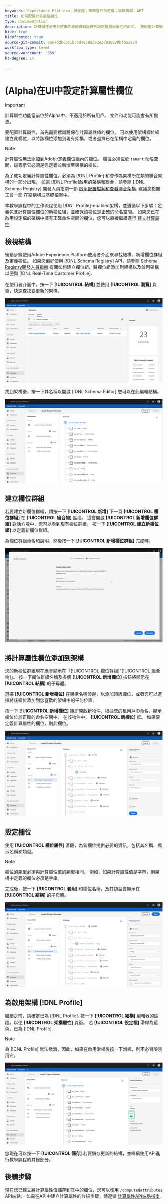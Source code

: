 ```yaml
---
keywords: Experience Platform；設定檔；即時客戶設定檔；疑難排解；API
title: 如何配置計算屬性欄位
type: Documentation
description: 計算屬性是用於將事件層級資料匯總到設定檔層級屬性的函式。 要配置計算屬性，首先需要標識將保存計算屬性值的欄位。 可以使用架構欄位組建立此欄位，以將該欄位添加到現有架構，或者選擇已在架構中定義的欄位。
hide: true
hidefromtoc: true
source-git-commit: 5ae7ddbcbc1bc4d7e585ca3e3d030630bfb53724
workflow-type: tm+mt
source-wordcount: '859'
ht-degree: 1%

---
```



# (Alpha)在UI中設定計算屬性欄位

>[!IMPORTANT]
>
>計算屬性功能當前位於Alpha中，不適用於所有用戶。 文件和功能可能會有所變更。

要配置計算屬性，首先需要標識將保存計算屬性值的欄位。 可以使用架構欄位組建立此欄位，以將該欄位添加到現有架構，或者選擇已在架構中定義的欄位。

>[!NOTE]
>
>計算屬性無法添加到Adobe定義欄位組內的欄位。 欄位必須位於 `tenant` 命名空間，這表示它必須是您定義並新增至架構的欄位。

為了成功定義計算屬性欄位，必須為 [!DNL Profile] 和會作為架構所在類的聯合架構的一部分出現。 如需 [!DNL Profile]啟用的架構和聯合，請參閱 [!DNL Schema Registry] 開發人員指南一節 [啟用配置檔案和查看聯合架構](../../xdm/api/getting-started.md). 建議您檢閱 [工會一節](../../xdm/schema/composition.md) 在結構構成基礎檔案中。

本教學課程中的工作流程使用 [!DNL Profile]-enabled架構，並遵循以下步驟：定義包含計算屬性欄位的新欄位組，並確保該欄位是正確的命名空間。 如果您已在啟用設定檔的架構中擁有正確命名空間的欄位，您可以直接繼續進行 [建立計算屬性](#create-a-computed-attribute).

## 檢視結構

後續步驟使用Adobe Experience Platform使用者介面來尋找結構、新增欄位群組及定義欄位。 如果您偏好使用 [!DNL Schema Registry] API，請參閱 [Schema Registry開發人員指南](../../xdm/api/getting-started.md) 有關如何建立欄位組、將欄位組添加到架構以及啟用架構以便與 [!DNL Real-Time Customer Profile].

在使用者介面中，按一下 **[!UICONTROL 結構]** 並使用 **[!UICONTROL 瀏覽]** 頁簽，快速查找要更新的架構。

![](../images/computed-attributes/Schemas-Browse.png)

找到架構後，按一下其名稱以開啟 [!DNL Schema Editor] 您可以在此編輯結構。

![](../images/computed-attributes/Schema-Editor.png)

## 建立欄位群組

若要建立新欄位群組，請按一下 **[!UICONTROL 新增]** 下一頁 **[!UICONTROL 欄位群組]** 在 **[!UICONTROL 組合物]** 區段。 這會開啟 **[!UICONTROL 新增欄位群組]** 對話方塊中，您可以看到現有欄位群組。 按一下 **[!UICONTROL 建立新欄位組]** 以定義新欄位群組。

為欄位群組命名和說明，然後按一下 **[!UICONTROL 新增欄位群組]** 完成時。

![](../images/computed-attributes/Add-field-group.png)

## 將計算屬性欄位添加到架構

您的新欄位群組現在應會顯示在「[!UICONTROL 欄位群組]&quot;[!UICONTROL 組合物]」。 按一下欄位群組名稱及多個 **[!UICONTROL 新增欄位]** 按鈕將顯示在 **[!UICONTROL 結構]** 的子母體。

選擇 **[!UICONTROL 新增欄位]** 在架構名稱旁邊，以添加頂級欄位，或者您可以選擇將該欄位添加到您喜歡的架構中的任何位置。

按一下 **[!UICONTROL 新增欄位]** 隨即開啟新物件，根據您的租用戶ID命名，顯示欄位位於正確的命名空間中。 在該物件中， **[!UICONTROL 新欄位]** 框。 如果要定義計算屬性的欄位，則此欄位。

![](../images/computed-attributes/New-field.png)

## 設定欄位

使用 **[!UICONTROL 欄位屬性]** 區段，為新欄位提供必要的資訊，包括其名稱、顯示名稱和類型。

>[!NOTE]
>
>欄位的類型必須與計算屬性值的類型相同。 例如，如果計算屬性值是字串，則架構中定義的欄位必須是字串。

完成後，按一下 **[!UICONTROL 套用]** 和欄位名稱，及其類型會顯示在 **[!UICONTROL 結構]** 的子母體。

![](../images/computed-attributes/Apply.png)

## 為啟用架構 [!DNL Profile]

繼續之前，請確定已為 [!DNL Profile]. 按一下 **[!UICONTROL 結構]** 編輯器的區段，以便 **[!UICONTROL 架構屬性]** 頁簽。 若 **[!UICONTROL 設定檔]** 滑桿為藍色，已為 [!DNL Profile].

>[!NOTE]
>
>為 [!DNL Profile] 無法撤消，因此，如果在啟用滑桿後按一下滑桿，則不必冒險禁用它。

![](../images/computed-attributes/Profile.png)

您現在可以按一下 **[!UICONTROL 儲存]** 若要儲存更新的結構，並繼續使用API進行教學課程的其餘部分。

## 後續步驟

現在您已建立將計算屬性值儲存到其中的欄位，您可以使用 `/computedattributes` API端點。 如需在API中建立計算屬性的詳細步驟，請遵循 [計算屬性API端點指南](ca-api.md).
